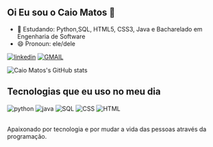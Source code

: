 ## Oi Eu sou o Caio Matos 👋
- 🌱 Estudando: Python,SQL, HTML5, CSS3, Java e Bacharelado em Engenharia de Software
- 😄 Pronoun: ele/dele

[![linkedin](https://img.shields.io/badge/LinkedIn-0077B5?style=for-the-badge&logo=linkedin&logoColor=white)](https://www.linkedin.com/in/caio-matos-siqueira-de-lima-1b9722174/)
 <a href="mailto:caiomslima@gmail.com" target="_blanck">
    <img src="https://img.shields.io/badge/Gmail-D14836?style=for-the-badge&logo=gmail&logoColor=white" alt="GMAIL"/>
 </a>

 ![Caio Matos's GitHub stats](https://github-readme-stats.vercel.app/api?username=CaioMSLima&show_icons=true&theme=chartreuse-dark)

## Tecnologias que eu uso no meu dia
<div style="display: inline_block">
    <img align="center" alt="python" src="https://img.shields.io/badge/Python-3776AB?style=for-the-badge&logo=python&logoColor=white" />
    <img align="center" alt="java" src="https://img.shields.io/badge/Java-ED8B00?style=for-the-badge&logo=java&logoColor=white" />
    <img align="center" alt="SQL" src="https://img.shields.io/badge/MySQL-00000F?style=for-the-badge&logo=mysql&logoColor=white" /> 
    <img align="center" alt="CSS" src="https://img.shields.io/badge/CSS3-1572B6?style=for-the-badge&logo=css3&logoColor=white" /> 
    <img align="center" alt="HTML" src="https://img.shields.io/badge/HTML5-E34F26?style=for-the-badge&logo=html5&logoColor=white" /> 
</div><br/>

Apaixonado por tecnologia e por mudar a vida das pessoas através da programação.

